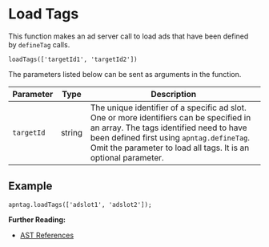 # Load Tags

<div class="body refbody">

<div class="section">

This function makes an ad server call to load ads that have been defined
by `defineTag` calls. 

``` pre
loadTags(['targetId1', 'targetId2'])
```

The parameters listed below can be sent as arguments in the function.

<div class="tablenoborder">

<table class="table" data-cellpadding="4" data-cellspacing="0"
data-summary="" data-frame="border" data-border="1" data-rules="all">
<thead class="thead">
<tr class="header ">
<th id="d297296e66" class="entry nocellnoborder"
style="vertical-align: top">Parameter</th>
<th id="d297296e69" class="entry nocellnoborder"
style="vertical-align: top">Type</th>
<th id="d297296e72" class="entry cell-noborder"
style="vertical-align: top">Description</th>
</tr>
</thead>
<tbody class="tbody">
<tr class="odd ">
<td class="entry -nocellborder"
headers="d297296e66 "><code class="ph codeph">targetId</code></td>
<td class="entry -nocellborder"
headers="d297296e69 ">string</td>
<td class="entry cellborder"
headers="d297296e72 ">The unique identifier of a specific ad slot. One
or more identifiers can be specified in an array. The tags identified
need to have been defined first using <code
class="ph codeph">apntag.defineTag</code>. Omit the parameter to load
all tags. It is an optional parameter.</td>
</tr>
</tbody>
</table>

</div>

</div>

<div class="section">

## Example

``` pre
apntag.loadTags(['adslot1', 'adslot2']);
```

</div>

</div>

<div class="related-links">

<div class="familylinks">

<div class="parentlink">

**Further Reading:**
- [AST References](ast-api-reference.md)

</div>

</div>

</div>
